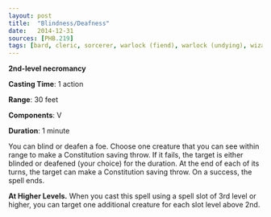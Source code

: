 ```yaml
---
layout: post
title:  "Blindness/Deafness"
date:   2014-12-31
sources: [PHB.219]
tags: [bard, cleric, sorcerer, warlock (fiend), warlock (undying), wizard, level2, necromancy]
---
```


**2nd-level necromancy**

**Casting Time**: 1 action

**Range**: 30 feet

**Components**: V

**Duration**: 1 minute

You can blind or deafen a foe. Choose one creature that you can see within range to make a Constitution saving throw. If it fails, the target is either blinded or deafened (your choice) for the duration. At the end of each of its turns, the target can make a Constitution saving throw. On a success, the spell ends.

**At Higher Levels.** When you cast this spell using a spell slot of 3rd level or higher, you can target one additional creature for each slot level above 2nd.
